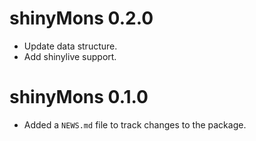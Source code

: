 # shinyMons 0.2.0

- Update data structure.
- Add shinylive support.

# shinyMons 0.1.0

* Added a `NEWS.md` file to track changes to the package.
